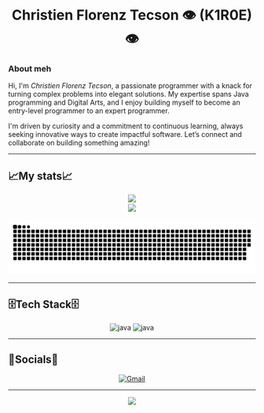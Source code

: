 <div align = "center">

  # Christien Florenz Tecson 👁️ (K1R0E)👁️

  
</div>

### About meh

<p>
Hi, I'm <em>Christien Florenz Tecson</em>, a passionate programmer with a knack for turning complex problems into elegant solutions. My expertise spans Java programming and Digital Arts, and I enjoy building myself to become an entry-level programmer to an expert programmer.

I'm driven by curiosity and a commitment to continuous learning, always seeking innovative ways to create impactful software. Let’s connect and collaborate on building something amazing!</p>

---
## 📈My stats📈

<div align = "center">
   <img src="https://github-readme-stats.vercel.app/api?username=K1R0E&theme=aura&hide_border=true&include_all_commits=true&count_private=true" width="55%" /> </br>
    <img src="https://github-readme-stats.vercel.app/api/top-langs/?username=K1R0E&theme=aura&hide_border=true&include_all_commits=true&count_private=true&layout=compact" width="36%" /> </br>
</div>

<div align = "center">
  
![snake gif](https://github.com/K1R0E/K1R0E/blob/output/github-snake-dark.svg)

</div>

---
## 🗄️Tech Stack🗄️

<div align = "center">
  <img  alt="java" width = "40px" style="padding-right=10px;" src = "https://cdn.jsdelivr.net/gh/devicons/devicon/icons/java/java-original.svg"/>
  <img  alt="java" width = "40px" style="padding-right=10px;" src = "https://img.icons8.com/?size=100&id=hylX6EPAOYOQ&format=png&color=000000"/>
</div>

---
## 👥Socials👥

<div align="center">

  [![Gmail](https://img.shields.io/badge/Gmail-D14836?logo=gmail&logoColor=white)](emailto:izahtecson@gmail.com)

</div>

---

<div align="center">
  
  [![](https://visitcount.itsvg.in/api?id=K1R0E&icon=10&color=6)](https://visitcount.itsvg.in)
  
</div>

